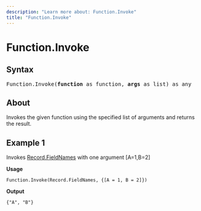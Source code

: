 ```yaml
---
description: "Learn more about: Function.Invoke"
title: "Function.Invoke"
---
```

# Function.Invoke

## Syntax

<pre>
Function.Invoke(<b>function</b> as function, <b>args</b> as list) as any
</pre>

## About

Invokes the given function using the specified list of arguments and returns the result.

## Example 1

Invokes [Record.FieldNames](record-fieldnames.md) with one argument [A=1,B=2]

**Usage**

```powerquery-m
Function.Invoke(Record.FieldNames, {[A = 1, B = 2]})
```

**Output**

`{"A", "B"}`
